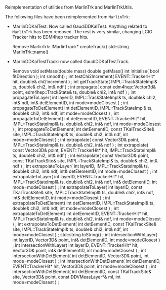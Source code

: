 <!--
Copyright (c) 2020-2024 Key4hep-Project.

This file is part of Key4hep.
See https://key4hep.github.io/key4hep-doc/ for further info.

Licensed under the Apache License, Version 2.0 (the "License");
you may not use this file except in compliance with the License.
You may obtain a copy of the License at

    http://www.apache.org/licenses/LICENSE-2.0

Unless required by applicable law or agreed to in writing, software
distributed under the License is distributed on an "AS IS" BASIS,
WITHOUT WARRANTIES OR CONDITIONS OF ANY KIND, either express or implied.
See the License for the specific language governing permissions and
limitations under the License.
-->
Reimplementation of utilities from MarlinTrk and MarlinTrkUtils.

The following files have been reimplemented from `MarlinTrk`:
- MarlinDDKalTest: Now called GaudiDDKalTest. Anything related to `MarlinTrk`
  has been removed. The rest is very similar, changing LCIO Tracker hits to
  EDM4hep tracker hits.

  Remove MarlinTrk::IMarlinTrack* createTrack()
         std::string MarlinTrk::name()

- MarlinDDKalTestTrack: now called GaudiDDKalTestTrack.

  Remove void setMass(double mass)
         double getMass()
         int initialise( bool fitDirection );
         int smooth() ;
         int testChi2Increment( EVENT::TrackerHit* hit, double& chi2increment ) ;
         int getTrackState( IMPL::TrackStateImpl& ts, double& chi2, int& ndf ) ;
         int propagate( const edm4hep::Vector3d& point, edm4hep::TrackState& ts, double& chi2, int& ndf ) ;
         int propagateToLayer( int layerID, IMPL::TrackStateImpl& ts, double& chi2, int& ndf, int& detElementID, int mode=modeClosest )  ;
         int propagateToDetElement( int detElementID, IMPL::TrackStateImpl& ts, double& chi2, int& ndf, int mode=modeClosest ) ;
         int propagateToDetElement( int detEementID, EVENT::TrackerHit* hit, IMPL::TrackStateImpl& ts, double& chi2, int& ndf, int mode=modeClosest ) ;
         int propagateToDetElement( int detEementID, const TKalTrackSite& site, IMPL::TrackStateImpl& ts, double& chi2, int& ndf, int mode=modeClosest ) ;
         int extrapolate( const Vector3D& point, IMPL::TrackStateImpl& ts, double& chi2, int& ndf ) ;
         int extrapolate( const Vector3D& point, EVENT::TrackerHit* hit, IMPL::TrackStateImpl& ts, double& chi2, int& ndf ) ;
         int extrapolate( const Vector3D& point, const TKalTrackSite& site, IMPL::TrackStateImpl& ts, double& chi2, int& ndf ) ;
         int extrapolateToLayer( int layerID, IMPL::TrackStateImpl& ts, double& chi2, int& ndf, int& detElementID, int mode=modeClosest )  ;
         int extrapolateToLayer( int layerID, EVENT::TrackerHit* hit, IMPL::TrackStateImpl& ts, double& chi2, int& ndf, int& detElementID, int mode=modeClosest )  ;
         int extrapolateToLayer( int layerID, const TKalTrackSite& site, IMPL::TrackStateImpl& ts, double& chi2, int& ndf, int& detElementID, int mode=modeClosest )  ;
         int extrapolateToDetElement( int detElementID, IMPL::TrackStateImpl& ts, double& chi2, int& ndf, int mode=modeClosest ) ;
         int extrapolateToDetElement( int detEementID, EVENT::TrackerHit* hit, IMPL::TrackStateImpl& ts, double& chi2, int& ndf, int mode=modeClosest ) ;
         int extrapolateToDetElement( int detEementID, const TKalTrackSite& site, IMPL::TrackStateImpl& ts, double& chi2, int& ndf, int mode=modeClosest ) ;
         std::string toString() ;
         int intersectionWithLayer( int layerID, Vector3D& point, int& detElementID, int mode=modeClosest )  ;
         int intersectionWithLayer( int layerID, EVENT::TrackerHit* hit, Vector3D& point, int& detElementID, int mode=modeClosest )  ;
         int intersectionWithDetElement( int detElementID, Vector3D& point, int mode=modeClosest )  ;
         int intersectionWithDetElement( int detElementID, EVENT::TrackerHit* hit, Vector3D& point, int mode=modeClosest )  ;
         int intersectionWithDetElement( int detElementID, const TKalTrackSite& site, Vector3D& point, const DDVMeasLayer*& ml, int mode=modeClosest ) ;

